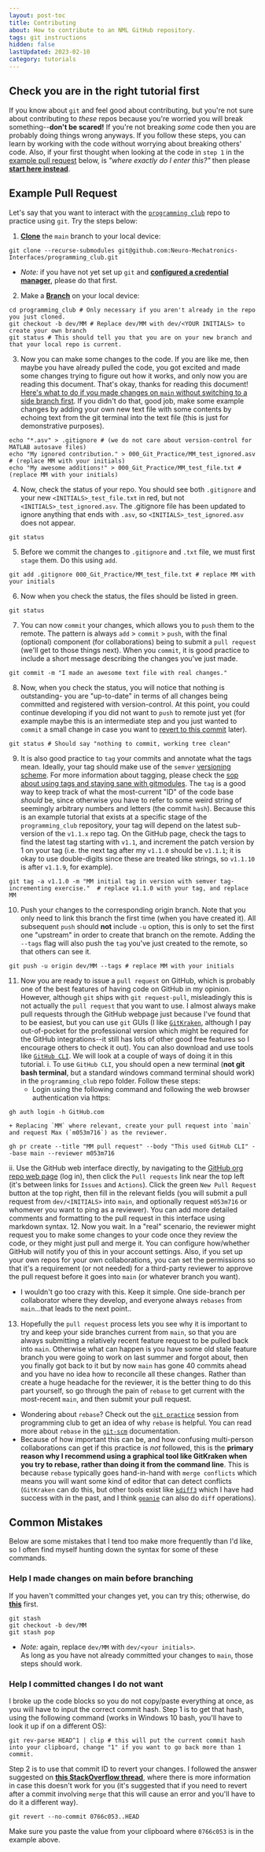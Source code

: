 ```yaml
---
layout: post-toc
title: Contributing
about: How to contribute to an NML GitHub repository.
tags: git instructions
hidden: false
lastUpdated: 2023-02-10
category: tutorials
---
```


## Check you are in the right tutorial first ## 
If you know about `git` and feel good about contributing, but you're not sure about contributing to _these_ repos because you're worried you will break something--**don't be scared!** If you're not breaking _some_ code then you are probably doing things  wrong anyways. If you follow these steps, you can learn by working with the code without worrying about breaking others' code. Also, if your first thought when looking at the code in `step 1` in the [example pull request](#example-pull-request) below, is _"where exactly do I enter this?"_ then please **[start here instead](https://code.nml.wtf/tutorials/2022/06/26/credentials.html)**. 

## Example Pull Request ##  
Let's say that you want to interact with the [`programming club`](https://github.com/Neuro-Mechatronics-Interfaces/programming_club) repo to practice using `git`. Try the steps below:  

1. **[Clone](https://docs.github.com/en/repositories/creating-and-managing-repositories/cloning-a-repository#cloning-a-repository)** the `main` branch to your local device:
```(git)
git clone --recurse-submodules git@github.com:Neuro-Mechatronics-Interfaces/programming_club.git 
```
  + _Note:_ if you have not yet set up `git` and **[configured a credential manager](https://code.nml.wtf/tutorials/2022/06/26/credentials.html)**, please do that first.
2. Make a **[Branch](https://git-scm.com/docs/git-branch)** on your local device:
```(git)
cd programming_club # Only necessary if you aren't already in the repo you just cloned.
git checkout -b dev/MM # Replace dev/MM with dev/<YOUR INITIALS> to create your own branch
git status # This should tell you that you are on your new branch and that your local repo is current.
```
3. Now you can make some changes to the code. If you are like me, then maybe you have already pulled the code, you got excited and made some changes trying to figure out how it works, and only now you are reading this document. That's okay, thanks for reading this document! [Here's what to do if you made changes on `main` without switching to a side branch first](#help-i-made-changes-on-main-before-branching). If you didn't do that, good job, make some example changes by adding your own new text file with some contents by echoing text from the git terminal into the text file (this is just for demonstrative purposes).
```(git)
echo "*.asv" > .gitignore # (we do not care about version-control for MATLAB autosave files)
echo "My ignored contribution." > 000_Git_Practice/MM_test_ignored.asv # (replace MM with your initials)
echo "My awesome additions!" > 000_Git_Practice/MM_test_file.txt # (replace MM with your initials)
```
4. Now, check the status of your repo. You should see both `.gitignore` and your new `<INITIALS>_test_file.txt` in red, but not `<INITIALS>_test_ignored.asv`. The .gitignore file has been updated to ignore anything that ends with `.asv`, so `<INITIALS>_test_ignored.asv` does not appear.
```(git)
git status
```
5. Before we commit the changes to `.gitignore` and `.txt` file, we must first `stage` them. Do this using `add`. 
```(git)
git add .gitignore 000_Git_Practice/MM_test_file.txt # replace MM with your initials
```
6. Now when you check the status, the files should be listed in green.
```(git)
git status
```
7. You can now `commit` your changes, which allows you to `push` them to the remote. The pattern is always `add` > `commit` > `push`, with the final (optional) component (for collaborations) being to submit a `pull request` (we'll get to those things next). When you `commit`, it is good practice to include a short message describing the changes you've just made.  
```(git)
git commit -m "I made an awesome text file with real changes."
```
8. Now, when you check the status, you will notice that nothing is outstanding- you are "up-to-date" in terms of all changes being committed and registered with version-control. At this point, you could continue developing if you did not want to `push` to remote just yet (for example maybe this is an intermediate step and you just wanted to `commit` a small change in case you want to [revert to this commit](#help-i-committed-changes-i-do-not-want) later).
```(git)
git status # Should say "nothing to commit, working tree clean"
```
9. It is also good practice to `tag` your commits and annotate what the tags mean. Ideally, your tag should make use of the `semver` [versioning scheme](https://semver.org/). For more information about tagging, please check the [sop about using tags and staying sane with gitmodules](https://code.nml.wtf/sops/2022/10/23/tags_and_submodules). The `tag` is a good way to keep track of what the most-current "ID" of the code base _should_ be, since otherwise you have to refer to some weird string of seemingly arbitrary numbers and letters (the commit `hash`). Because this is an example tutorial that exists at a specific stage of the `programming_club` repository, your tag will depend on the latest sub-version of the `v1.1.x` repo tag. On the GitHub page, check the tags to find the latest tag starting with `v1.1`, and increment the patch version by 1 on your tag (i.e. the next tag after my `v1.1.0` should be `v1.1.1`; it is okay to use double-digits since these are treated like strings, so `v1.1.10` is after `v1.1.9`, for example). 
```(git)
git tag -a v1.1.0 -m "MM initial tag in version with semver tag-incrementing exercise."  # replace v1.1.0 with your tag, and replace MM
```
10. Push your changes to the corresponding origin branch. Note that you only need to link this branch the first time (when you have created it). All subsequent `push` should **not** include `-u` option, this is only to set the first one "upstream" in order to create that branch on the remote. Adding the `--tags` flag will also push the `tag` you've just created to the remote, so that others can see it.
```(git)
git push -u origin dev/MM --tags # replace MM with your initials
```
11. Now you are ready to issue a `pull request` on GitHub, which is probably one of the best features of having code on GitHub in my opinion. However, although `git` ships with `git request-pull`, misleadingly this is not actually the `pull request` that you want to use. I almost always make pull requests through the GitHub webpage just because I've found that to be easiest, but you can use `git` GUIs (I like [`GitKraken`](https://gitkraken.com), although I pay out-of-pocket for the professional version which might be required for the GitHub integrations--it still has lots of other good free features so I encourage others to check it out). You can also download and use tools like [`GitHub CLI`](https://cli.github.com).
We will look at a couple of ways of doing it in this tutorial.
  i. To use `GitHub CLI`, you should open a new terminal (**not git bash terminal**, but a standard windows command terminal should work) in the `programming_club` repo folder. Follow these steps: 
    + Login using the following command and following the web browser authentication via https: 
```(git)
gh auth login -h GitHub.com
``` 
	+ Replacing `MM` where relevant, create your pull request into `main` and request Max (`m053m716`) as the reviewer.
```(git)
gh pr create --title "MM pull request" --body "This used GitHub CLI" --base main --reviewer m053m716
```
  ii. Use the GitHub web interface directly, by navigating to the [GitHub org repo web page](https://github.com/Neuro-Mechatronics-Interfaces/programming_club) (log in), then click the `Pull requests` link near the top left (it's between links for `Issues` and `Actions`). Click the green `New Pull Request` button at the top right, then fill in the relevant fields (you will submit a pull request from `dev/<INITIALS>` into `main`, and optionally request `m053m716` or whomever you want to ping as a reviewer). You can add more detailed comments and formatting to the pull request in this interface using markdown syntax. 
12. Now you wait. In a "real" scenario, the reviewer might request you to make some changes to your code once they review the code, or they might just pull and merge it. You can configure how/whether GitHub will notify you of this in your account settings. Also, if you set up your own repos for your own collaborations, you can set the permissions so that it's a requirement (or not needed) for a third-party reviewer to approve the pull request before it goes into `main` (or whatever branch you want). 
  + I wouldn't go too crazy with this. Keep it simple. One side-branch per collaborator where they develop, and everyone always `rebases` from `main`...that leads to the next point..
13. Hopefully the `pull request` process lets you see why it is important to try and keep your side branches current from `main`, so that you are always submitting a relatively recent feature request to be pulled back into `main`. Otherwise what can happen is you have some old stale feature branch you were going to work on last summer and forgot about, then you finally got back to it but by now `main` has gone 40 commits ahead and you have no idea how to reconcile all these changes. Rather than create a huge headache for the reviewer, it is the better thing to do this part yourself, so go through the pain of `rebase` to get current with the most-recent `main`, and then submit your pull request. 
  + Wondering about `rebase`? Check out the [`git practice`](https://github.com/Neuro-Mechatronics-Interfaces/programming_club/tree/main/000_Git_Practice) session from programming club to get an idea of why `rebase` is helpful. You can read more about `rebase` in the [`git-scm`](https://git-scm.com/book/en/v2/Git-Branching-Rebasing) documentation. 
  + Because of how important this can be, and how confusing multi-person collaborations can get if this practice is *not* followed, this is the **primary reason why I recommend using a graphical tool like GitKraken when you try to rebase, rather than doing it from the command line**. This is because `rebase` typically goes hand-in-hand with `merge conflicts` which means you will want some kind of editor that can detect conflicts (`GitKraken` can do this, but other tools exist like [`kdiff3`](https://kdiff3.sourceforge.net/) which I have had success with in the past, and I think [`geanie`](https://www.geany.org/) can also do `diff` operations). 

## Common Mistakes ##
Below are some mistakes that I tend too make more frequently than I'd like, so I often find myself hunting down the syntax for some of these commands.  

### Help I made changes on main before branching ###
If you haven't committed your changes yet, you can try this; otherwise, do **[this](#help-i-committed-changes-i-do-not-want)** first.
```(git)
git stash
git checkout -b dev/MM
git stash pop
```
 * _Note:_ again, replace `dev/MM` with `dev/<your initials>`.   
As long as you have not already committed your changes to `main`, those steps should work. 

### Help I committed changes I do not want ###
I broke up the code blocks so you do not copy/paste everything at once, as you will have to input the correct commit hash. Step 1 is to get that hash, using the following command (works in Windows 10 bash, you'll have to look it up if on a different OS):  
```(git)
git rev-parse HEAD^1 | clip # this will put the current commit hash into your clipboard, change "1" if you want to go back more than 1 commit.
```
Step 2 is to use that commit ID to revert your changes. I followed the answer suggested on **[this StackOverflow thread](https://stackoverflow.com/a/21718540/15434437)**, where there is more information in case this doesn't work for you (it's suggested that if you need to revert after a commit involving `merge` that this will cause an error and you'll have to do it a different way).
```(git)
git revert --no-commit 0766c053..HEAD
```
Make sure you paste the value from your clipboard where `0766c053` is in the example above.  